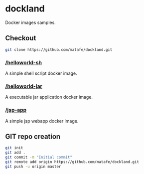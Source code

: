 # dockland
Docker images samples.

## Checkout 
```bash
git clone https://github.com/matafe/dockland.git
````


### [/helloworld-sh](./helloworld-sh)
A simple shell script docker image.

### [/helloworld-jar](./helloworld-jar)
A executable jar application docker image.


### [/jsp-app](./jsp-app)

A simple jsp webapp docker image.


## GIT repo creation

```bash
git init
git add .
git commit -m "Initial commit"
git remote add origin https://github.com/matafe/dockland.git
git push -u origin master
```
